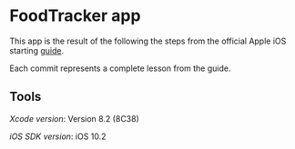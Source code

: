 # FoodTracker app

This app is the result of the following the steps from the official Apple iOS
starting [guide](https://developer.apple.com/library/content/referencelibrary/GettingStarted/DevelopiOSAppsSwift/index.html).

Each commit represents a complete lesson from the guide.

## Tools

*Xcode version*: Version 8.2 (8C38)

*iOS SDK version*: iOS 10.2
